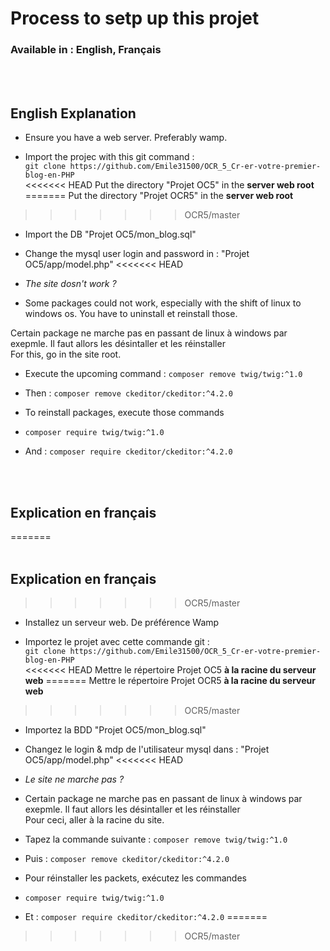 # Process to setp up this projet 
### Available in : English, Français

<br></br>

 ## English Explanation

 * Ensure you have a web server. Preferably wamp.

 * Import the projec with this git command :
 <br>```git clone https://github.com/Emile31500/OCR_5_Cr-er-votre-premier-blog-en-PHP ```</br>
<<<<<<< HEAD
Put the directory "Projet OC5" in the **server web root**
=======
Put the directory "Projet OCR5" in the **server web root**
>>>>>>> OCR5/master

 * Import the DB "Projet OC5/mon_blog.sql"

 * Change the mysql user login and password in : "Projet OC5/app/model.php" 
<<<<<<< HEAD

 * *The site dosn't work ?*

 * Some packages could not work, especially with the shift of linux to windows os. You have to uninstall et reinstall those.
 
 Certain package ne marche pas en passant de linux à windows par exepmle. Il faut allors les désintaller et les réinstaller<br>
 For this, go in the site root.

 * Execute the upcoming command : ```composer remove twig/twig:^1.0```
 * Then : ```composer remove ckeditor/ckeditor:^4.2.0```

 * To reinstall packages, execute those commands

 * ```composer require twig/twig:^1.0```
 * And : ```composer require ckeditor/ckeditor:^4.2.0```

<br></br>

## Explication en français
=======
<br></br>
 ## Explication en français
>>>>>>> OCR5/master

 * Installez un serveur web. De préférence Wamp

 * Importez le projet avec cette commande git :
<br> ```git clone https://github.com/Emile31500/OCR_5_Cr-er-votre-premier-blog-en-PHP``` </br>
<<<<<<< HEAD
Mettre le répertoire Projet OC5 **à la racine du serveur web**
=======
Mettre le répertoire Projet OCR5 **à la racine du serveur web**
>>>>>>> OCR5/master

 * Importez la BDD "Projet OC5/mon_blog.sql"

 * Changez le login & mdp de l'utilisateur mysql dans  : "Projet OC5/app/model.php" 
<<<<<<< HEAD

 * *Le site ne marche pas ?*

 * Certain package ne marche pas en passant de linux à windows par exepmle. Il faut allors les désintaller et les réinstaller<br>
 Pour ceci, aller à la racine du site.

 * Tapez la commande suivante : ```composer remove twig/twig:^1.0```
 * Puis : ```composer remove ckeditor/ckeditor:^4.2.0```

 * Pour réinstaller les packets, exécutez les commandes

 * ```composer require twig/twig:^1.0```
 * Et : ```composer require ckeditor/ckeditor:^4.2.0```
=======
>>>>>>> OCR5/master
